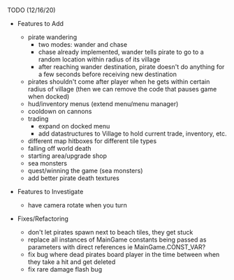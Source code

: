 TODO (12/16/20)
- Features to Add
    - pirate wandering 
        - two modes: wander and chase
        - chase already implemented, wander tells pirate to go to a random location within radius of its village
        - after reaching wander destination, pirate doesn't do anything for a few seconds before receiving new destination
    - pirates shouldn't come after player when he gets within certain radius of village (then we can remove the code that pauses game when docked)
    - hud/inventory menus (extend menu/menu manager)
    - cooldown on cannons
    - trading 
        - expand on docked menu
        - add datastructures to Village to hold current trade, inventory, etc.
    - different map hitboxes for different tile types
    - falling off world death
    - starting area/upgrade shop
    - sea monsters
    - quest/winning the game (sea monsters)
    - add better pirate death textures
    
- Features to Investigate
    - have camera rotate when you turn

- Fixes/Refactoring
    - don't let pirates spawn next to beach tiles, they get stuck
    - replace all instances of MainGame constants being passed as parameters with direct references ie MainGame.CONST_VAR?
    - fix bug where dead pirates board player in the time between when they take a hit and get deleted
    - fix rare damage flash bug
